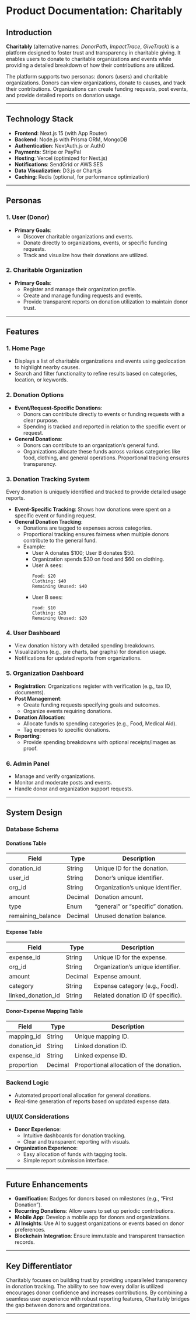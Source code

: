# **Product Documentation: Charitably**

## **Introduction**

**Charitably** (alternative names: _DonorPath_, _ImpactTrace_, _GiveTrack_) is a platform designed to foster trust and transparency in charitable giving. It enables users to donate to charitable organizations and events while providing a detailed breakdown of how their contributions are utilized.

The platform supports two personas: donors (users) and charitable organizations. Donors can view organizations, donate to causes, and track their contributions. Organizations can create funding requests, post events, and provide detailed reports on donation usage.

---

## **Technology Stack**

- **Frontend**: Next.js 15 (with App Router)
- **Backend**: Node.js with Prisma ORM, MongoDB
- **Authentication**: NextAuth.js or Auth0
- **Payments**: Stripe or PayPal
- **Hosting**: Vercel (optimized for Next.js)
- **Notifications**: SendGrid or AWS SES
- **Data Visualization**: D3.js or Chart.js
- **Caching**: Redis (optional, for performance optimization)

---

## **Personas**

### **1. User (Donor)**

- **Primary Goals**:
  - Discover charitable organizations and events.
  - Donate directly to organizations, events, or specific funding requests.
  - Track and visualize how their donations are utilized.

### **2. Charitable Organization**

- **Primary Goals**:
  - Register and manage their organization profile.
  - Create and manage funding requests and events.
  - Provide transparent reports on donation utilization to maintain donor trust.

---

## **Features**

### **1. Home Page**

- Displays a list of charitable organizations and events using geolocation to highlight nearby causes.
- Search and filter functionality to refine results based on categories, location, or keywords.

### **2. Donation Options**

- **Event/Request-Specific Donations**:
  - Donors can contribute directly to events or funding requests with a clear purpose.
  - Spending is tracked and reported in relation to the specific event or request.
- **General Donations**:
  - Donors can contribute to an organization’s general fund.
  - Organizations allocate these funds across various categories like food, clothing, and general operations. Proportional tracking ensures transparency.

### **3. Donation Tracking System**

Every donation is uniquely identified and tracked to provide detailed usage reports.

- **Event-Specific Tracking**: Shows how donations were spent on a specific event or funding request.
- **General Donation Tracking**:
  - Donations are tagged to expenses across categories.
  - Proportional tracking ensures fairness when multiple donors contribute to the general fund.
  - Example:
    - User A donates $100; User B donates $50.
    - Organization spends $30 on food and $60 on clothing.
    - User A sees:
      ```
      Food: $20
      Clothing: $40
      Remaining Unused: $40
      ```
    - User B sees:
      ```
      Food: $10
      Clothing: $20
      Remaining Unused: $20
      ```

### **4. User Dashboard**

- View donation history with detailed spending breakdowns.
- Visualizations (e.g., pie charts, bar graphs) for donation usage.
- Notifications for updated reports from organizations.

### **5. Organization Dashboard**

- **Registration**: Organizations register with verification (e.g., tax ID, documents).
- **Post Management**:
  - Create funding requests specifying goals and outcomes.
  - Organize events requiring donations.
- **Donation Allocation**:
  - Allocate funds to spending categories (e.g., Food, Medical Aid).
  - Tag expenses to specific donations.
- **Reporting**:
  - Provide spending breakdowns with optional receipts/images as proof.

### **6. Admin Panel**

- Manage and verify organizations.
- Monitor and moderate posts and events.
- Handle donor and organization support requests.

---

## **System Design**

### **Database Schema**

#### **Donations Table**

| Field             | Type    | Description                       |
| ----------------- | ------- | --------------------------------- |
| donation_id       | String  | Unique ID for the donation.       |
| user_id           | String  | Donor’s unique identifier.        |
| org_id            | String  | Organization’s unique identifier. |
| amount            | Decimal | Donation amount.                  |
| type              | Enum    | “general” or “specific” donation. |
| remaining_balance | Decimal | Unused donation balance.          |

#### **Expense Table**

| Field              | Type    | Description                        |
| ------------------ | ------- | ---------------------------------- |
| expense_id         | String  | Unique ID for the expense.         |
| org_id             | String  | Organization’s unique identifier.  |
| amount             | Decimal | Expense amount.                    |
| category           | String  | Expense category (e.g., Food).     |
| linked_donation_id | String  | Related donation ID (if specific). |

#### **Donor-Expense Mapping Table**

| Field       | Type    | Description                              |
| ----------- | ------- | ---------------------------------------- |
| mapping_id  | String  | Unique mapping ID.                       |
| donation_id | String  | Linked donation ID.                      |
| expense_id  | String  | Linked expense ID.                       |
| proportion  | Decimal | Proportional allocation of the donation. |

### **Backend Logic**

- Automated proportional allocation for general donations.
- Real-time generation of reports based on updated expense data.

### **UI/UX Considerations**

- **Donor Experience**:
  - Intuitive dashboards for donation tracking.
  - Clear and transparent reporting with visuals.
- **Organization Experience**:
  - Easy allocation of funds with tagging tools.
  - Simple report submission interface.

---

## **Future Enhancements**

- **Gamification**: Badges for donors based on milestones (e.g., “First Donation”).
- **Recurring Donations**: Allow users to set up periodic contributions.
- **Mobile App**: Develop a mobile app for donors and organizations.
- **AI Insights**: Use AI to suggest organizations or events based on donor preferences.
- **Blockchain Integration**: Ensure immutable and transparent transaction records.

---

## **Key Differentiator**

Charitably focuses on building trust by providing unparalleled transparency in donation tracking. The ability to see how every dollar is utilized encourages donor confidence and increases contributions. By combining a seamless user experience with robust reporting features, Charitably bridges the gap between donors and organizations.

---
